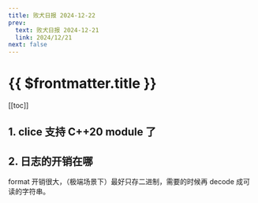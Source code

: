 ```yaml
---
title: 败犬日报 2024-12-22
prev:
  text: 败犬日报 2024-12-21
  link: 2024/12/21
next: false
---
```


# {{ $frontmatter.title }}

[[toc]]

## 1. clice 支持 C++20 module 了

## 2. 日志的开销在哪

format 开销很大，（极端场景下）最好只存二进制，需要的时候再 decode 成可读的字符串。
